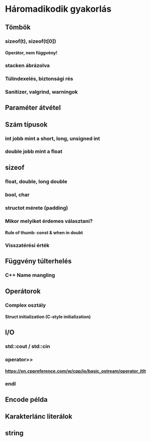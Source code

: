 # Háromadikodik gyakorlás

## Tömbök
### sizeof(t), sizeof(t[0])
#### Operátor, nem függvény!
### stacken ábrázolva
### Túlindexelés, biztonsági rés
### Sanitizer, valgrind, warningok

## Paraméter átvétel

## Szám típusok
### int jobb mint a short, long, unsigned int
### double jobb mint a float

## sizeof
### float, double, long double
### bool, char

### structot mérete (padding)
### Mikor melyiket érdemes választani?
#### Rule of thumb: const & when in doubt

### Visszatérési érték

## Függvény túlterhelés
### C++ Name mangling

## Operátorok
### Complex osztály
#### Struct initialization (C-style initialization)

## I/O
### std::cout / std::cin
### operator>>
#### https://en.cppreference.com/w/cpp/io/basic_ostream/operator_ltlt
### endl

## Encode példa
## Karakterlánc literálok
## string

